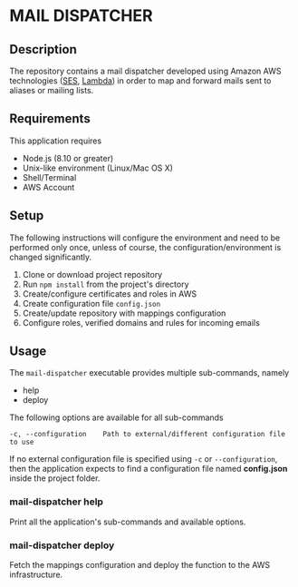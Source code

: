 # MAIL DISPATCHER

## Description

The repository contains a mail dispatcher developed using Amazon AWS technologies ([SES](https://aws.amazon.com/ses/), [Lambda](https://aws.amazon.com/lambda/)) in order to map and forward mails sent to aliases or mailing lists.

## Requirements

This application requires

- Node.js (8.10 or greater)
- Unix-like environment (Linux/Mac OS X)
- Shell/Terminal
- AWS Account

## Setup

The following instructions will configure the environment and need to be performed only once, unless of course, the configuration/environment is changed significantly.

1. Clone or download project repository
1. Run `npm install` from the project's directory
1. Create/configure certificates and roles in AWS
1. Create configuration file `config.json`
1. Create/update repository with mappings configuration
1. Configure roles, verified domains and rules for incoming emails

## Usage

The `mail-dispatcher` executable provides multiple sub-commands, namely

* help
* deploy

The following options are available for all sub-commands

	-c, --configuration    Path to external/different configuration file to use

If no external configuration file is specified using `-c` or `--configuration`, then the application expects to find a configuration file named **config.json** inside the project folder.

### mail-dispatcher help

Print all the application's sub-commands and available options.

### mail-dispatcher deploy

Fetch the mappings configuration and deploy the function to the AWS infrastructure.